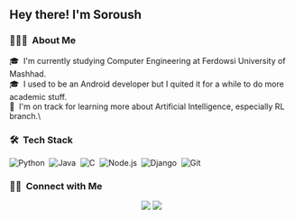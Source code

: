 <!-- ![my banner](https://media-exp1.licdn.com/dms/image/D4E16AQGObPccKIqEDw/profile-displaybackgroundimage-shrink_350_1400/0/1670265240215?e=1675900800&v=beta&t=lh5EoFvDYm-dE7kN2HQuc78BReqmLsrDasd2EQkaIIo)
 -->
<!-- <img alt="Night Coding" src="./assets/Hand%20Wave.gif" width='40' align="left"/><h2>Hey there! I'm Soroush</h2> -->

## Hey there! I'm Soroush

### 👨🏻‍💻 &nbsp;About Me

🎓 &nbsp;I'm currently studying Computer Engineering at Ferdowsi University of Mashhad.\
🎓 &nbsp;I used to be an Android developer but I quited it for a while to do more academic stuff.\
🌱 &nbsp;I'm on track for learning more about Artificial Intelligence, especially RL branch.\
<!-- 📄 &nbsp;Please have a look at my [Résumé](https://www.adityavsingh.com/resume.html) for more details about me. I'm open to feedback and suggestions! -->

<!-- <img alt="Night Coding" src="https://raw.githubusercontent.com/AVS1508/AVS1508/master/assets/Night-Coding.gif" align="right"/> -->

### 🛠 &nbsp;Tech Stack

![Python](https://img.shields.io/badge/-Python-05122A?style=flat&logo=python)&nbsp;
![Java](https://img.shields.io/badge/-Java-05122A?style=flat&logo=Java&logoColor=FFA518)&nbsp;
![C](https://img.shields.io/badge/-C-05122A?style=flat&logo=C&logoColor=A8B9CC)&nbsp;
![Node.js](https://img.shields.io/badge/-Node.js-05122A?style=flat&logo=node.js)&nbsp;
![Django](https://img.shields.io/badge/-Django-05122A?style=flat&logo=django&logoColor=092E20)&nbsp;
![Git](https://img.shields.io/badge/-Git-05122A?style=flat&logo=git)&nbsp;

<!-- ### ⚙️ &nbsp;GitHub Analytics

<p align="center">
<a href="https://github.com/soroush-bn">
  <img height="180em" src="https://github-readme-stats-eight-theta.vercel.app/api?username=soroush-bn&show_icons=true&theme=algolia&include_all_commits=true&count_private=true"/>
  <img height="180em" src="https://github-readme-stats-eight-theta.vercel.app/api/top-langs/?username=soroush-bn&layout=compact&langs_count=8&theme=algolia"/>
</a>
</p> -->

### 🤝🏻 &nbsp;Connect with Me

<p align="center">
<a href="https://linkedin.com/in/soroushbaghernezhad"><img src="https://img.shields.io/badge/-Soroush%20Baghernezhad-0077B5?style=flat&logo=Linkedin&logoColor=white"/></a>
<a href="mailto:soroush.baghernezhad3@gmail.com"><img src="https://img.shields.io/badge/-soroushbaghernezhad3@gmail.com-D14836?style=flat&logo=Gmail&logoColor=white"/></a>
</p>
